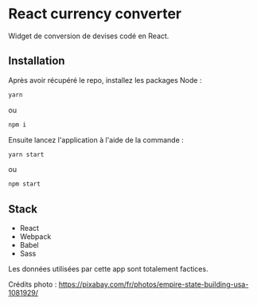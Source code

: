 
# React currency converter

Widget de conversion de devises codé en React.

## Installation

Après avoir récupéré le repo, installez les packages Node :

```bash
yarn
```
ou
```bash
npm i 
```

Ensuite lancez l'application à l'aide de la commande :

```bash
yarn start
```
ou
```bash
npm start
```

## Stack

- React
- Webpack
- Babel
- Sass

Les données utilisées par cette app sont totalement factices.

Crédits photo : https://pixabay.com/fr/photos/empire-state-building-usa-1081929/

